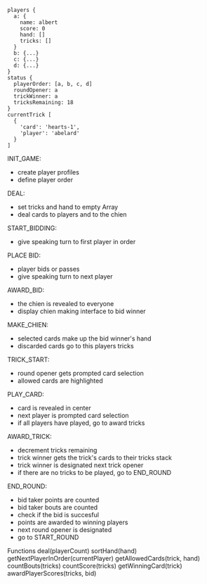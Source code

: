 ```
players {
  a: {
    name: albert
    score: 0
    hand: []
    tricks: []
  }
  b: {...}
  c: {...}
  d: {...}
}
status {
  playerOrder: [a, b, c, d]
  roundOpener: a
  trickWinner: a
  tricksRemaining: 18
}
currentTrick [
  {
    'card': 'hearts-1',
    'player': 'abelard'
  }
]
```

INIT_GAME:

- create player profiles
- define player order

DEAL:

- set tricks and hand to empty Array
- deal cards to players and to the chien

START_BIDDING:

- give speaking turn to first player in order

PLACE BID:

- player bids or passes
- give speaking turn to next player

AWARD_BID:

- the chien is revealed to everyone
- display chien making interface to bid winner

MAKE_CHIEN:

- selected cards make up the bid winner's hand
- discarded cards go to this players tricks

TRICK_START:

- round opener gets prompted card selection
- allowed cards are highlighted

PLAY_CARD:

- card is revealed in center
- next player is prompted card selection
- if all players have played, go to award tricks

AWARD_TRICK:

- decrement tricks remaining
- trick winner gets the trick's cards to their tricks stack
- trick winner is designated next trick opener
- if there are no tricks to be played, go to END_ROUND

END_ROUND:

- bid taker points are counted
- bid taker bouts are counted
- check if the bid is succesful
- points are awarded to winning players
- next round opener is designated
- go to START_ROUND

Functions
deal(playerCount)
sortHand(hand)
getNextPlayerInOrder(currentPlayer)
getAllowedCards(trick, hand)
countBouts(tricks)
countScore(tricks)
getWinningCard(trick)
awardPlayerScores(tricks, bid)

